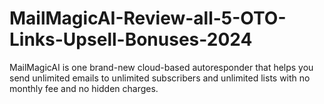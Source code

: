 # MailMagicAI-Review-all-5-OTO-Links-Upsell-Bonuses-2024
MailMagicAI is one brand-new cloud-based autoresponder that helps you send unlimited emails to unlimited subscribers and unlimited lists with no monthly fee and no hidden charges.
